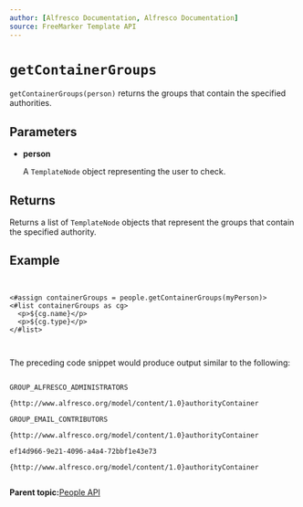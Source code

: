 ```yaml
---
author: [Alfresco Documentation, Alfresco Documentation]
source: FreeMarker Template API
---
```


# `getContainerGroups`

`getContainerGroups(person)` returns the groups that contain the specified authorities.

## Parameters

-   **person**

    A `TemplateNode` object representing the user to check.


## Returns

Returns a list of `TemplateNode` objects that represent the groups that contain the specified authority.

## Example

```


<#assign containerGroups = people.getContainerGroups(myPerson)>
<#list containerGroups as cg>
  <p>${cg.name}</p>
  <p>${cg.type}</p>
</#list>
        
      
```

The preceding code snippet would produce output similar to the following:

```

GROUP_ALFRESCO_ADMINISTRATORS

{http://www.alfresco.org/model/content/1.0}authorityContainer

GROUP_EMAIL_CONTRIBUTORS

{http://www.alfresco.org/model/content/1.0}authorityContainer

ef14d966-9e21-4096-a4a4-72bbf1e43e73

{http://www.alfresco.org/model/content/1.0}authorityContainer        
      
```

**Parent topic:**[People API](../references/API-FreeMarker-People.md)

